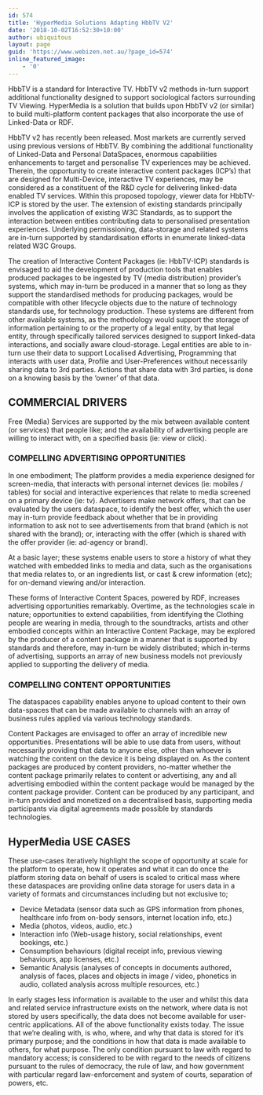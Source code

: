 ```yaml
---
id: 574
title: 'HyperMedia Solutions Adapting HbbTV V2'
date: '2018-10-02T16:52:30+10:00'
author: ubiquitous
layout: page
guid: 'https://www.webizen.net.au/?page_id=574'
inline_featured_image:
    - '0'
---
```


<span style="font-weight: 400;">HbbTV is a standard for Interactive TV. HbbTV v2 methods in-turn support additional functionality designed to support sociological factors surrounding TV Viewing. HyperMedia is a solution that builds upon HbbTV v2 (or similar) to build multi-platform content packages that also incorporate the use of Linked-Data or RDF. </span>

<span style="font-weight: 400;">HbbTV v2 has recently been released. Most markets are currently served using previous versions of HbbTV. By combining the additional functionality of Linked-Data and Personal DataSpaces, enormous capabilities enhancements to target and personalise TV experiences may be achieved. Therein, the opportunity to create interactive content packages (ICP’s) that are designed for Multi-Device, interactive TV experiences, may be considered as a constituent of the R&amp;D cycle for delivering linked-data enabled TV services. Within this proposed topology, viewer data for HbbTV-ICP is stored by the user. The extension of existing standards principally involves the application of existing W3C Standards, as to support the interaction between entities contributing data to personalised presentation experiences. Underlying permissioning, data-storage and related systems are in-turn supported by standardisation efforts in enumerate linked-data related W3C Groups. </span>

<span style="font-weight: 400;">The creation of Interactive Content Packages (ie: HbbTV-ICP) standards is envisaged to aid the development of production tools that enables produced packages to be ingested by TV (media distribution) provider’s systems, which may in-turn be produced in a manner that so long as they support the standardised methods for producing packages, would be compatible with other lifecycle objects due to the nature of technology standards use, for technology production. These systems are different from other available systems, as the methodology would support the storage of information pertaining to or the property of a legal entity, by that legal entity, through specifically tailored services designed to support linked-data interactions, and socially aware cloud-storage. Legal entities are able to in-turn use their data to support Localised Advertising, Programming that interacts with user data, Profile and User-Preferences without necessarily sharing data to 3rd parties. Actions that share data with 3rd parties, is done on a knowing basis by the ‘owner’ of that data.</span>

## **COMMERCIAL DRIVERS**

<span style="font-weight: 400;">Free (Media) Services are supported by the mix between available content (or services) that people like; and the availability of advertising people are willing to interact with, on a specified basis (ie: view or click). </span>

### **COMPELLING ADVERTISING OPPORTUNITIES**

<span style="font-weight: 400;">In one embodiment; The platform provides a media experience designed for screen-media, that interacts with personal internet devices (ie: mobiles / tables) for social and interactive experiences that relate to media screened on a primary device (ie: tv). Advertisers make network offers, that can be evaluated by the users dataspace, to identify the best offer, which the user may in-turn provide feedback about whether that be in providing information to ask not to see advertisements from that brand (which is not shared with the brand); or, interacting with the offer (which is shared with the offer provider (ie: ad-agency or brand). </span>

<span style="font-weight: 400;">At a basic layer; these systems enable users to store a history of what they watched with embedded links to media and data, such as the organisations that media relates to, or an ingredients list, or cast &amp; crew information (etc); for on-demand viewing and/or interaction. </span>

<span style="font-weight: 400;">These forms of Interactive Content Spaces, powered by RDF, increases advertising opportunities remarkably. Overtime, as the technologies scale in nature; opportunities to extend capabilities, from identifying the Clothing people are wearing in media, through to the soundtracks, artists and other embodied concepts within an Interactive Content Package, may be explored by the producer of a content package in a manner that is supported by standards and therefore, may in-turn be widely distributed; which in-terms of advertising, supports an array of new business models not previously applied to supporting the delivery of media. </span>

### **COMPELLING CONTENT OPPORTUNITIES**

<span style="font-weight: 400;">The dataspaces capability enables anyone to upload content to their own data-spaces that can be made available to channels with an array of business rules applied via various technology standards. </span>

<span style="font-weight: 400;">Content Packages are envisaged to offer an array of incredible new opportunities. Presentations will be able to use data from users, without necessarily providing that data to anyone else, other than whoever is watching the content on the device it is being displayed on. As the content packages are produced by content providers, no-matter whether the content package primarily relates to content or advertising, any and all advertising embodied within the content package would be managed by the content package provider. Content can be produced by any participant, and in-turn provided and monetized on a decentralised basis, supporting media participants via digital agreements made possible by standards technologies. </span>

## **HyperMedia USE CASES**

<span style="font-weight: 400;">These use-cases iteratively highlight the scope of opportunity at scale for the platform to operate, how it operates and what it can do once the platform storing data on behalf of users is scaled to critical mass where these dataspaces are providing online data storage for users data in a variety of formats and circumstances including but not exclusive to;</span>

- <span style="font-weight: 400;">Device Metadata (sensor data such as GPS information from phones, healthcare info from on-body sensors, internet location info, etc.)</span>
- <span style="font-weight: 400;">Media (photos, videos, audio, etc.)</span>
- <span style="font-weight: 400;">Interaction info (Web-usage history, social relationships, event bookings, etc.)</span>
- <span style="font-weight: 400;">Consumption behaviours (digital receipt info, previous viewing behaviours, app licenses, etc.)</span>
- <span style="font-weight: 400;">Semantic Analysis (analyses of concepts in documents authored, analysis of faces, places and objects in image / video, phonetics in audio, collated analysis across multiple resources, etc.)</span>

<span style="font-weight: 400;">In early stages less information is available to the user and whilst this data and related service infrastructure exists on the network, where data is not stored by users specifically, the data does not become available for user-centric applications. All of the above functionality exists today. The issue that we’re dealing with, is who, where, and why that data is stored for it’s primary purpose; and the conditions in how that data is made available to others, for what purpose. The only condition pursuant to law with regard to mandatory access; is considered to be with regard to the needs of citizens pursuant to the rules of democracy, the rule of law, and how government with particular regard law-enforcement and system of courts, separation of powers, etc.</span>